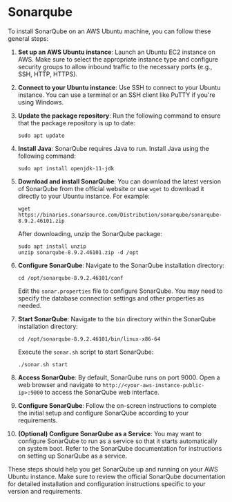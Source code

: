 # Sonarqube

To install SonarQube on an AWS Ubuntu machine, you can follow these general steps:

1. **Set up an AWS Ubuntu instance**: Launch an Ubuntu EC2 instance on AWS. Make sure to select the appropriate instance type and configure security groups to allow inbound traffic to the necessary ports (e.g., SSH, HTTP, HTTPS).

2. **Connect to your Ubuntu instance**: Use SSH to connect to your Ubuntu instance. You can use a terminal or an SSH client like PuTTY if you're using Windows.

3. **Update the package repository**: Run the following command to ensure that the package repository is up to date:

    ```
    sudo apt update
    ```

4. **Install Java**: SonarQube requires Java to run. Install Java using the following command:

    ```
    sudo apt install openjdk-11-jdk
    ```

5. **Download and install SonarQube**: You can download the latest version of SonarQube from the official website or use `wget` to download it directly to your Ubuntu instance. For example:

    ```
    wget https://binaries.sonarsource.com/Distribution/sonarqube/sonarqube-8.9.2.46101.zip
    ```

   After downloading, unzip the SonarQube package:

    ```
    sudo apt install unzip
    unzip sonarqube-8.9.2.46101.zip -d /opt
    ```

6. **Configure SonarQube**: Navigate to the SonarQube installation directory:

    ```
    cd /opt/sonarqube-8.9.2.46101/conf
    ```

   Edit the `sonar.properties` file to configure SonarQube. You may need to specify the database connection settings and other properties as needed.

7. **Start SonarQube**: Navigate to the `bin` directory within the SonarQube installation directory:

    ```
    cd /opt/sonarqube-8.9.2.46101/bin/linux-x86-64
    ```

   Execute the `sonar.sh` script to start SonarQube:

    ```
    ./sonar.sh start
    ```

8. **Access SonarQube**: By default, SonarQube runs on port 9000. Open a web browser and navigate to `http://<your-aws-instance-public-ip>:9000` to access the SonarQube web interface.

9. **Configure SonarQube**: Follow the on-screen instructions to complete the initial setup and configure SonarQube according to your requirements.

10. **(Optional) Configure SonarQube as a Service**: You may want to configure SonarQube to run as a service so that it starts automatically on system boot. Refer to the SonarQube documentation for instructions on setting up SonarQube as a service.

These steps should help you get SonarQube up and running on your AWS Ubuntu instance. Make sure to review the official SonarQube documentation for detailed installation and configuration instructions specific to your version and requirements.
